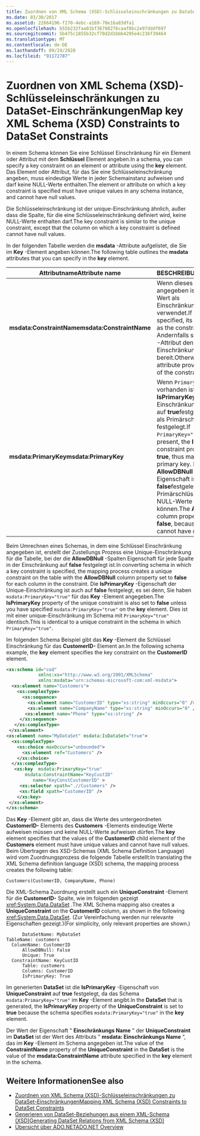 ```yaml
---
title: Zuordnen von XML Schema (XSD)-Schlüsseleinschränkungen zu DataSet-Einschränkungen
ms.date: 03/30/2017
ms.assetid: 22664196-f270-4ebc-a169-70e16a83dfa1
ms.openlocfilehash: b55b232faa01bf36788276caaf8bc2e97dddf697
ms.sourcegitcommit: 5b475c1855b32cf78d2d1bbb4295e4c236f39464
ms.translationtype: MT
ms.contentlocale: de-DE
ms.lasthandoff: 09/24/2020
ms.locfileid: "91172787"
---
```

# <a name="map-key-xml-schema-xsd-constraints-to-dataset-constraints"></a><span data-ttu-id="a0d53-102">Zuordnen von XML Schema (XSD)-Schlüsseleinschränkungen zu DataSet-Einschränkungen</span><span class="sxs-lookup"><span data-stu-id="a0d53-102">Map key XML Schema (XSD) Constraints to DataSet Constraints</span></span>

<span data-ttu-id="a0d53-103">In einem Schema können Sie eine Schlüssel Einschränkung für ein Element oder Attribut mit dem **Schlüssel** Element angeben.</span><span class="sxs-lookup"><span data-stu-id="a0d53-103">In a schema, you can specify a key constraint on an element or attribute using the **key** element.</span></span> <span data-ttu-id="a0d53-104">Das Element oder Attribut, für das Sie eine Schlüsseleinschränkung angeben, muss eindeutige Werte in jeder Schemainstanz aufweisen und darf keine NULL-Werte enthalten.</span><span class="sxs-lookup"><span data-stu-id="a0d53-104">The element or attribute on which a key constraint is specified must have unique values in any schema instance, and cannot have null values.</span></span>  
  
 <span data-ttu-id="a0d53-105">Die Schlüsseleinschränkung ist der unique-Einschränkung ähnlich, außer dass die Spalte, für die eine Schlüsseleinschränkung definiert wird, keine NULL-Werte enthalten darf.</span><span class="sxs-lookup"><span data-stu-id="a0d53-105">The key constraint is similar to the unique constraint, except that the column on which a key constraint is defined cannot have null values.</span></span>  
  
 <span data-ttu-id="a0d53-106">In der folgenden Tabelle werden die **msdata** -Attribute aufgelistet, die Sie im **Key** -Element angeben können.</span><span class="sxs-lookup"><span data-stu-id="a0d53-106">The following table outlines the **msdata** attributes that you can specify in the **key** element.</span></span>  
  
|<span data-ttu-id="a0d53-107">Attributname</span><span class="sxs-lookup"><span data-stu-id="a0d53-107">Attribute name</span></span>|<span data-ttu-id="a0d53-108">BESCHREIBUNG</span><span class="sxs-lookup"><span data-stu-id="a0d53-108">Description</span></span>|  
|--------------------|-----------------|  
|<span data-ttu-id="a0d53-109">**msdata:ConstraintName**</span><span class="sxs-lookup"><span data-stu-id="a0d53-109">**msdata:ConstraintName**</span></span>|<span data-ttu-id="a0d53-110">Wenn dieses Attribut angegeben ist, wird dessen Wert als Einschränkungsname verwendet.</span><span class="sxs-lookup"><span data-stu-id="a0d53-110">If this attribute is specified, its value is used as the constraint name.</span></span> <span data-ttu-id="a0d53-111">Andernfalls stellt das **Name** -Attribut den Wert des Einschränkungs namens bereit.</span><span class="sxs-lookup"><span data-stu-id="a0d53-111">Otherwise, the **name** attribute provides the value of the constraint name.</span></span>|  
|<span data-ttu-id="a0d53-112">**msdata:PrimaryKey**</span><span class="sxs-lookup"><span data-stu-id="a0d53-112">**msdata:PrimaryKey**</span></span>|<span data-ttu-id="a0d53-113">Wenn `PrimaryKey="true"` vorhanden ist, wird die **IsPrimaryKey** -Einschränkungs Eigenschaft auf **true**festgelegt und somit als Primärschlüssel festgelegt.</span><span class="sxs-lookup"><span data-stu-id="a0d53-113">If `PrimaryKey="true"` is present, the **IsPrimaryKey** constraint property is set to **true**, thus making it a primary key.</span></span> <span data-ttu-id="a0d53-114">Die **AllowDBNull** -Spalten Eigenschaft ist auf **false**festgelegt, da Primärschlüssel keine NULL-Werte aufweisen können.</span><span class="sxs-lookup"><span data-stu-id="a0d53-114">The **AllowDBNull** column property is set to **false**, because primary keys cannot have null values.</span></span>|  
  
 <span data-ttu-id="a0d53-115">Beim Umrechnen eines Schemas, in dem eine Schlüssel Einschränkung angegeben ist, erstellt der Zustellungs Prozess eine Unique-Einschränkung für die Tabelle, bei der die **AllowDBNull** -Spalten Eigenschaft für jede Spalte in der Einschränkung auf **false** festgelegt ist.</span><span class="sxs-lookup"><span data-stu-id="a0d53-115">In converting schema in which a key constraint is specified, the mapping process creates a unique constraint on the table with the **AllowDBNull** column property set to **false** for each column in the constraint.</span></span> <span data-ttu-id="a0d53-116">Die **IsPrimaryKey** -Eigenschaft der Unique-Einschränkung ist auch auf **false** festgelegt, es sei denn, Sie haben `msdata:PrimaryKey="true"` für das **Key** -Element angegeben.</span><span class="sxs-lookup"><span data-stu-id="a0d53-116">The **IsPrimaryKey** property of the unique constraint is also set to **false** unless you have specified `msdata:PrimaryKey="true"` on the **key** element.</span></span> <span data-ttu-id="a0d53-117">Dies ist mit einer unique-Einschränkung im Schema mit `PrimaryKey="true"` identisch.</span><span class="sxs-lookup"><span data-stu-id="a0d53-117">This is identical to a unique constraint in the schema in which `PrimaryKey="true"`.</span></span>  
  
 <span data-ttu-id="a0d53-118">Im folgenden Schema Beispiel gibt das **Key** -Element die Schlüssel Einschränkung für das **CustomerID-** Element an.</span><span class="sxs-lookup"><span data-stu-id="a0d53-118">In the following schema example, the **key** element specifies the key constraint on the **CustomerID** element.</span></span>  
  
```xml  
<xs:schema id="cod"  
            xmlns:xs="http://www.w3.org/2001/XMLSchema"
            xmlns:msdata="urn:schemas-microsoft-com:xml-msdata">  
  <xs:element name="Customers">  
    <xs:complexType>  
      <xs:sequence>  
        <xs:element name="CustomerID" type="xs:string" minOccurs="0" />  
        <xs:element name="CompanyName" type="xs:string" minOccurs="0" />  
       <xs:element name="Phone" type="xs:string" />  
     </xs:sequence>  
   </xs:complexType>  
 </xs:element>  
<xs:element name="MyDataSet" msdata:IsDataSet="true">  
  <xs:complexType>  
    <xs:choice maxOccurs="unbounded">  
      <xs:element ref="Customers" />  
    </xs:choice>  
  </xs:complexType>  
   <xs:key  msdata:PrimaryKey="true"  
       msdata:ConstraintName="KeyCustID"  
          name="KeyConstCustomerID" >  
     <xs:selector xpath=".//Customers" />  
     <xs:field xpath="CustomerID" />  
    </xs:key>  
 </xs:element>  
</xs:schema>
```  
  
 <span data-ttu-id="a0d53-119">Das **Key** -Element gibt an, dass die Werte des untergeordneten **CustomerID-** Elements des **Customers** -Elements eindeutige Werte aufweisen müssen und keine NULL-Werte aufweisen dürfen.</span><span class="sxs-lookup"><span data-stu-id="a0d53-119">The **key** element specifies that the values of the **CustomerID** child element of the **Customers** element must have unique values and cannot have null values.</span></span> <span data-ttu-id="a0d53-120">Beim Übertragen des XSD-Schemas (XML Schema Definition Language) wird vom Zuordnungsprozess die folgende Tabelle erstellt:</span><span class="sxs-lookup"><span data-stu-id="a0d53-120">In translating the XML Schema definition language (XSD) schema, the mapping process creates the following table:</span></span>  
  
```text  
Customers(CustomerID, CompanyName, Phone)  
```  
  
 <span data-ttu-id="a0d53-121">Die XML-Schema Zuordnung erstellt auch ein **UniqueConstraint** -Element für die **CustomerID-** Spalte, wie im folgenden gezeigt <xref:System.Data.DataSet> .</span><span class="sxs-lookup"><span data-stu-id="a0d53-121">The XML Schema mapping also creates a **UniqueConstraint** on the **CustomerID** column, as shown in the following <xref:System.Data.DataSet>.</span></span> <span data-ttu-id="a0d53-122">(Zur Vereinfachung werden nur relevante Eigenschaften gezeigt.)</span><span class="sxs-lookup"><span data-stu-id="a0d53-122">(For simplicity, only relevant properties are shown.)</span></span>  
  
```text  
      DataSetName: MyDataSet  
TableName: customers  
  ColumnName: CustomerID  
      AllowDBNull: False  
      Unique: True  
  ConstraintName: KeyCustID  
      Table: customers  
      Columns: CustomerID
      IsPrimaryKey: True  
```  
  
 <span data-ttu-id="a0d53-123">Im generierten **DataSet** ist die **IsPrimaryKey** -Eigenschaft von **UniqueConstraint** auf **true** festgelegt, da das Schema `msdata:PrimaryKey="true"` im **Key** -Element angibt.</span><span class="sxs-lookup"><span data-stu-id="a0d53-123">In the **DataSet** that is generated, the **IsPrimaryKey** property of the **UniqueConstraint** is set to **true** because the schema specifies `msdata:PrimaryKey="true"` in the **key** element.</span></span>  
  
 <span data-ttu-id="a0d53-124">Der Wert der Eigenschaft " **Einschränkungs Name** " der **UniqueConstraint** im **DataSet** ist der Wert des Attributs " **msdata: Einschränkungs Name** ", das im **Key** -Element im Schema angegeben ist.</span><span class="sxs-lookup"><span data-stu-id="a0d53-124">The value of the **ConstraintName** property of the **UniqueConstraint** in the **DataSet** is the value of the **msdata:ConstraintName** attribute specified in the **key** element in the schema.</span></span>  
  
## <a name="see-also"></a><span data-ttu-id="a0d53-125">Weitere Informationen</span><span class="sxs-lookup"><span data-stu-id="a0d53-125">See also</span></span>

- [<span data-ttu-id="a0d53-126">Zuordnen von XML Schema (XSD)-Schlüsseleinschränkungen zu DataSet-Einschränkungen</span><span class="sxs-lookup"><span data-stu-id="a0d53-126">Mapping XML Schema (XSD) Constraints to DataSet Constraints</span></span>](mapping-xml-schema-xsd-constraints-to-dataset-constraints.md)
- [<span data-ttu-id="a0d53-127">Generieren von DataSet-Beziehungen aus einem XML-Schema (XSD)</span><span class="sxs-lookup"><span data-stu-id="a0d53-127">Generating DataSet Relations from XML Schema (XSD)</span></span>](generating-dataset-relations-from-xml-schema-xsd.md)
- [<span data-ttu-id="a0d53-128">Übersicht über ADO.NET</span><span class="sxs-lookup"><span data-stu-id="a0d53-128">ADO.NET Overview</span></span>](../ado-net-overview.md)
